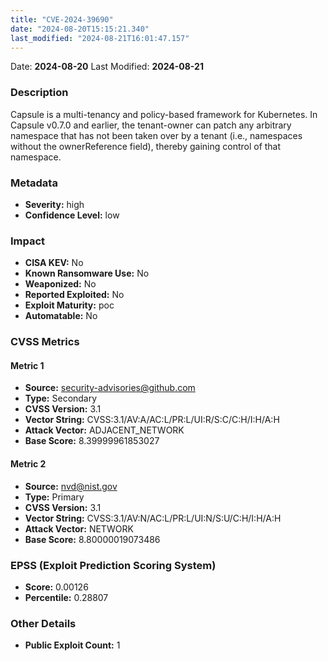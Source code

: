 ```yaml
---
title: "CVE-2024-39690"
date: "2024-08-20T15:15:21.340"
last_modified: "2024-08-21T16:01:47.157"
---
```


Date: **2024-08-20** Last Modified: **2024-08-21**

### Description  
Capsule is a multi-tenancy and policy-based framework for Kubernetes. In Capsule v0.7.0 and earlier, the tenant-owner can patch any arbitrary namespace that has not been taken over by a tenant (i.e., namespaces without the ownerReference field), thereby gaining control of that namespace.

### Metadata  
- **Severity:** high
- **Confidence Level:** low

### Impact  
- **CISA KEV:** No
- **Known Ransomware Use:** No
- **Weaponized:** No
- **Reported Exploited:** No
- **Exploit Maturity:** poc
- **Automatable:** No

### CVSS Metrics  

#### Metric 1
- **Source:** security-advisories@github.com
- **Type:** Secondary
- **CVSS Version:** 3.1
- **Vector String:** CVSS:3.1/AV:A/AC:L/PR:L/UI:R/S:C/C:H/I:H/A:H
- **Attack Vector:** ADJACENT_NETWORK
- **Base Score:** 8.39999961853027

#### Metric 2
- **Source:** nvd@nist.gov
- **Type:** Primary
- **CVSS Version:** 3.1
- **Vector String:** CVSS:3.1/AV:N/AC:L/PR:L/UI:N/S:U/C:H/I:H/A:H
- **Attack Vector:** NETWORK
- **Base Score:** 8.80000019073486


### EPSS (Exploit Prediction Scoring System)  
- **Score:** 0.00126
- **Percentile:** 0.28807

### Other Details  
- **Public Exploit Count:** 1
